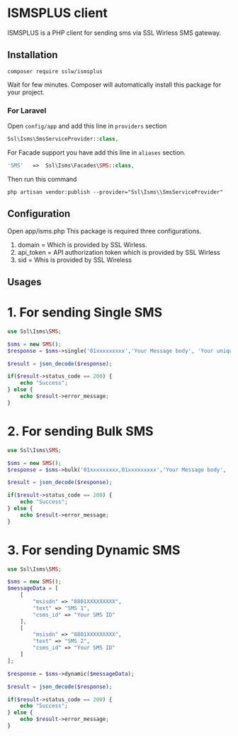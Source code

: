 # ISMSPLUS client

ISMSPLUS is a PHP client for sending sms via SSL Wirless SMS gateway.

## Installation

```shell
composer require sslw/ismsplus
```

Wait for few minutes. Composer will automatically install this package for your project.

### For Laravel

Open `config/app` and add this line in `providers` section

```php
Ssl\Isms\SmsServiceProvider::class,
```

For Facade support you have add this line in `aliases` section.

```php
'SMS'   =>  Ssl\Isms\Facades\SMS::class,
```

Then run this command

```shell
php artisan vendor:publish --provider="Ssl\Isms\\SmsServiceProvider"
```

## Configuration

Open app/isms.php
This package is required three configurations.

1. domain = Which is provided by SSL Wirless.
2. api_token = API authorization token which is provided by SSL Wirless
3. sid = Whis is provided by SSL Wireless

## Usages

# 1. For sending Single SMS

```php
use Ssl\Isms\SMS;

$sms = new SMS();
$response = $sms->single('01xxxxxxxxx','Your Message body', 'Your unique sms id');

$result = json_decode($response);

if($result->status_code == 200) {
    echo "Success";
} else {
    echo $result->error_message;
}

```

# 2. For sending Bulk SMS

```php
use Ssl\Isms\SMS;

$sms = new SMS();
$response = $sms->bulk('01xxxxxxxxx,01xxxxxxxxx','Your Message body', 'Your unique sms id');

$result = json_decode($response);

if($result->status_code == 200) {
    echo "Success";
} else {
    echo $result->error_message;
}

```

# 3. For sending Dynamic SMS

```php
use Ssl\Isms\SMS;

$sms = new SMS();
$messageData = [
    [
        "msisdn" => "8801XXXXXXXXX",
        "text" => "SMS 1",
        "csms_id" => "Your SMS ID"
    ],
    [
        "msisdn" => "8801XXXXXXXXX",
        "text" => "SMS 2",
        "csms_id" => "Your SMS ID"
    ]
];

$response = $sms->dynamic($messageData);

$result = json_decode($response);

if($result->status_code == 200) {
    echo "Success";
} else {
    echo $result->error_message;
}

```
